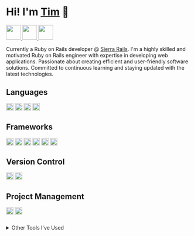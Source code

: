 # Hi! I'm [Tim](https://timcarey.dev) 👋

<a href="https://dev.to/tccodez">
  <img src="https://img.shields.io/badge/-DEV.TO-000?style=plastic&logo=dev.to&logoColor=CC342D" height="40" />
</a>  
<a href="https://twitter.com/TimCareyCodez">
  <img src="https://img.shields.io/badge/TWITTER-000?style=plastic&logo=twitter" height="40" />
</a>  
<a href="https://www.linkedin.com/in/timothyrcarey">
  <img src="https://img.shields.io/badge/LINKEDIN-000?style=plastic&logo=linkedin&logoColor=1572B6" height="40">
</a>

Currently a Ruby on Rails developer @ [Sierra Rails](https://www.sierrarails.com/). I'm a highly skilled and motivated Ruby on Rails engineer with expertise in developing web applications. Passionate about creating efficient and user-friendly software solutions. Committed to continuous learning and staying updated with the latest technologies.

## Languages
<div>
  <img src="https://img.shields.io/badge/-Ruby-000?style=flat-square&logo=ruby&logoColor=CC342D" height="20" />
  <img src="https://img.shields.io/badge/-JavaScript-000?style=flat-square&logo=javascript" height="20" />
  <img src="https://img.shields.io/badge/-HTML-000?style=flat-square&logo=html5" height="20" />
  <img src="https://img.shields.io/badge/JSON-000?style=flat-square&logo=json" height="20" />
</div>

## Frameworks
<div>
  <img src="https://img.shields.io/badge/-Rails-000?style=flat-square&logo=rubyonrails&logoColor=CC342D" height="20" />
  <img src="https://img.shields.io/badge/-Bootstrap-000?style=flat-square&logo=bootstrap" height="20" />
  <img src="https://img.shields.io/badge/-TailwindCSS-000?style=flat-square&logo=tailwindcss" height="20" />
  <img src="https://img.shields.io/badge/-React-000?style=flat-square&logo=react" height="20" />
  <img src="https://img.shields.io/badge/Sinatra-000?style=flat-square&logo=rubysinatra&logoColor=white" height="20" />
  <img src="https://img.shields.io/badge/Stimulus-000?style=flat-square&logo=stimulus" height="20" />
</div>

## Version Control
<div>
  <img src="https://img.shields.io/badge/Git-000?style=flat-square&logo=git" height="20" />
  <img src="https://img.shields.io/badge/GitHub-000?style=flat-square&logo=github" height="20" />
</div>

## Project Management
<div style="margin-bottom: 24px;">
  <img src="https://img.shields.io/badge/Trello-000?style=flat-square&logo=trello" height="20" />
  <img src="https://img.shields.io/badge/Linear-000?style=flat-square&logo=linear" height="20" />
</div>

<details style="margin-top: 24px">
  <summary>Other Tools I've Used</summary>

  <div style="margin-left: 20px;">
    <p>
      <img src="https://img.shields.io/badge/-PostgreSQL-000?style=flat-square&logo=postgresql" height="20" />
      <img src="https://img.shields.io/badge/-Node.js-000?style=flat-square&logo=node.js" height="20" />
      <img src="https://img.shields.io/badge/-Heroku-000?style=flat-square&logo=heroku&logoColor=5d477e" height="20" />
      <img src="https://img.shields.io/badge/MongoDB-000?style=flat-square&logo=mongodb&logoColor=0e4e3a" height="20" />
      <img src="https://img.shields.io/badge/Linux-000?style=flat-square&logo=linux" height="20" />
      <img src="https://img.shields.io/badge/Ubuntu-000?style=flat-square&logo=ubuntu" height="20" />
      <img src="https://img.shields.io/badge/Bulma-000?style=flat-square&logo=bulma" height="20" />
      <img src="https://img.shields.io/badge/ExpressJS-000?style=flat-square&logo=express" height="20" />
      <img src="https://img.shields.io/badge/Minitests-000?style=flat-square&logo=" height="20" />
    </p>
  </div>
</details>


